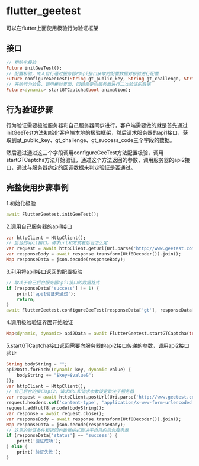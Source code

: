 # flutter_geetest

可以在flutter上面使用极验行为验证框架

## 接口

```dart
// 初始化极验
Future initGeeTest();
// 配置极验，传入自行通过服务器的api接口获取的配置数据对极验进行配置
Future configureGeeTest(String gt_public_key, String gt_challenge, String gt_success_code);
// 开始行为验证，调用极验界面，回调需要向服务器进行二次验证的数据
Future<dynamic> startGTCaptcha(bool animation);
```

## 行为验证步骤

行为验证需要极验服务器和自己服务器同步进行，客户端需要做的就是首先通过initGeeTest方法初始化客户端本地的极验框架，然后请求服务器的api1接口，获取到gt_public_key、gt_challenge、gt_success_code三个字段的数据。

然后通过通过这三个字段调用configureGeeTest方法配置极验，调用startGTCaptcha方法开始验证，通过这个方法返回的参数，调用服务器的api2接口，通过与服务器约定的回调数据来判定验证是否通过。

## 完整使用步骤事例

1.初始化极验
```dart
await FlutterGeetest.initGeeTest();
```
2.调用自己服务器的api1接口
```dart
var httpClient = HttpClient();
// 后台的api1接口，请求url和方式看后台怎么定
var request = await httpClient.getUrl(Uri.parse('http://www.geetest.com/demo/gt/register-slide'));var response = await request.close();
var responseBody = await response.transform(Utf8Decoder()).join();
Map responseData = json.decode(responseBody);
```
3.利用将api1接口返回的配置极验
```dart
// 取决于自己后台服务器api1接口的数据格式
if (responseData['success'] != 1) {
	print('api1验证未通过');
    return;
} 
await FlutterGeetest.configureGeeTest(responseData['gt'], responseData['challenge'], responseData['success'].toString());
```
4.调用极验验证界面开始验证
```dart
Map<dynamic, dynamic> api2Data = await FlutterGeetest.startGTCaptcha(true);
```
5.startGTCaptcha接口返回需要向服务器的api2接口传递的参数，调用api2接口验证
```dart
String bodyString = "";
api2Data.forEach((dynamic key, dynamic value) {
    bodyString += "$key=$value&";
});
var httpClient = HttpClient();
// 自己后台的接口api2，请求URL和请求参数设定取决于服务器
var request = await httpClient.postUrl(Uri.parse('http://www.geetest.com/demo/gt/validate-slide'));
request.headers.set('content-type', 'application/x-www-form-urlencoded');
request.add(utf8.encode(bodyString));
var response = await request.close();
var responseBody = await response.transform(Utf8Decoder()).join();
Map responseData = json.decode(responseBody);
// 这里的验证条件和返回的数据格式取决于自己的后台服务器
if (responseData['status'] == 'success') {
    print('验证成功');
} else {
    print('验证失败');
}
```

